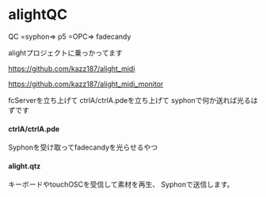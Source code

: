 # alightQC

QC =syphon=> p5 =OPC=> fadecandy 

alightプロジェクトに乗っかってます

https://github.com/kazz187/alight_midi

https://github.com/kazz187/alight_midi_monitor



fcServerを立ち上げて
ctrlA/ctrlA.pdeを立ち上げて
syphonで何か送れば光るはずです



#### ctrlA/ctrlA.pde
Syphonを受け取ってfadecandyを光らせるやつ

#### alight.qtz
キーボードやtouchOSCを受信して素材を再生、
Syphonで送信します。
